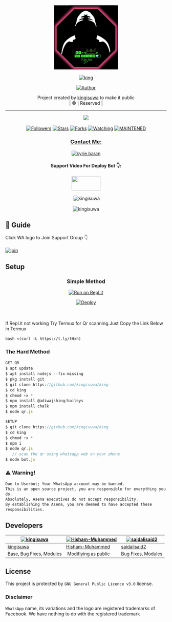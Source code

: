 
<div align="center">
  <img border-radius: 15px src="king.jpg" width="200" height="200"/>
  <p align="center">
<a href="#"><img title="king" src="https://img.shields.io/badge/king-green?colorA=%23ff0000&colorB=%23017e40&style=for-the-badge"></a>
</p>
  <p align="center">
<a href="https://github.com/kingisuwa"><img title="Author" src="https://img.shields.io/badge/Author-kingisuwa/king?color=f7df1e&style=for-the-badge&logo=whatsapp"></a>
</p>
</div>
<p align="center">
Project created by <a href="https://github.com/kingisuwa">kingisuwa</a> to make it public
    <br>
       | © |
        Reserved |
    <br> 
</p>

----

  <p align="center">
  <a href="httsp://github.com/kingisuwa/king">
    <img src="https://img.shields.io/github/repo-size/kingisuwa/king?color=green&label=Repo%20total%20size&style=plastic">
<p align="center">
<a href="https://github.com/kingisuwa/followers"><img title="Followers" src="https://img.shields.io/github/followers/kingisuwa?color=f7df1e&style=flat-square"></a>
<a href="https://github.com/kingisuwa/king/stargazers/"><img title="Stars" src="https://img.shields.io/github/stars/kingisuwa/king?color=f7df1e&style=flat-square"></a>
<a href="https://github.com/kingisuwa/king/network/members"><img title="Forks" src="https://img.shields.io/github/forks/kingisuwa/king?color=f7df1e&style=flat-square"></a>
<a href="https://github.com/kingisuwa/king/watchers"><img title="Watching" src="https://img.shields.io/github/watchers/kingisuwa/king?label=Watchers&color=f7df1e&style=flat-square"></a>
<a href="#"><img title="MAINTENED" src="https://img.shields.io/badge/UNMAINTENED-YES-f7df1e.svg"</a>
</p>

<h3 align="center">Contact Me:</h3>
<p align="center">
<a href="https://instagram.com/ameer_.su_hail?utm_medium=copy_link" target="blank"><img align="center" src="https://cdn.jsdelivr.net/npm/simple-icons@3.0.1/icons/instagram.svg" alt="kyrie.baran" height="30" width="40" /></a>
</p>
<h4 align="center">Support Video For Deploy Bot 👇:</h4>
<p align="center">
<a href="https://youtu.be/_D4ZYuUSXjs" target="blank"><img align="center" src="https://upload.wikimedia.org/wikipedia/commons/thumb/e/e1/Logo_of_YouTube_%282015-2017%29.svg/1200px-Logo_of_YouTube_%282015-2017%29.svg.png" height="45" width="90" /></a>
</p>
  

<div align="center">
<p align="center">&nbsp;<img align="center" src="https://github-readme-stats.vercel.app/api?username=kingisuwa&show_icons=true&theme=nightowl" alt="kingisuwa" /></p>

<p align="center"><img align="center" src="https://github-readme-streak-stats.herokuapp.com/?user=kingisuwa&theme=nightowl" alt="kingisuwa" /></p>
</details> </div>


## 📢 Guide
Click WA logo to Join Support Group 👇
    <br>
<br>
  [![join](https://github.com/Alien-alfa/PublicBot/blob/main/wlogo.svg.png)](https://chat.whatsapp.com/FsDjV2uRKce4wgMpAtYwyf)
       
    
## Setup
<div align="center">

  ### Simple Method
  
[![Run on Repl.it](https://repl.it/badge/github/quiec/whatsAlfa)](https://replit.com/@phaticusthiccy/WhatsAsena-QR)

[![Deploy](https://www.herokucdn.com/deploy/button.svg)](https://heroku.com/deploy?template=https://github.com/kingisuwa/king.git)
     </div>
<br>
<br >
If Repl.it not working Try Termux for Qr scanning.Just Copy the Link Below in Termux
```
bash <(curl -L https://t.ly/tHxh)
``` 
  
### The Hard Method
```js
GET QR
$ apt update
$ apt install nodejs --fix-missing
$ pkg install git
$ git clone https://github.com/kingisuwa/king
$ cd king
$ chmod +x *
$ npm install @adiwajshing/baileys
$ npm install chalk
$ node qr.js
```
      
```js
SETUP
$ git clone https://github.com/kingisuwa/king
$ cd king
$ chmod +x *
$ npm i
$ node qr.js
   // scan the qr using whatsapp web on your phone
$ node bot.js
```


### ⚠️ Warning! 
```
Due to Userbot; Your WhatsApp account may be banned.
This is an open source project, you are responsible for everything you do. 
Absolutely, Asena executives do not accept responsibility.
By establishing the Asena, you are deemed to have accepted these responsibilities.
```

## Developers
  <div align="center">
    
  [![kingisuwa](https://github.com/kingisuwa.png?size=100)](https://github.com/kingisuwa) |  [![Hisham-Muhammed](https://github.com/Hisham-Muhammed.png?size=100)](https://github.com/Hisham-Muhammed) | [![saidalisaid2](https://github.com/saidalisaid2.png?size=100)](https://github.com/saidalisaid2) 
----|----|----
[kingisuwa](https://github.com/kingisuwa)  | [Hisham-Muhammed](https://github.com/Hisham-Muhammed) | [saidalisaid2](https://github.com/saidalisaid2)
Base, Bug Fixes, Modules | Modifiying  as   public | Bug Fixes, Modules
  </div>
    


## License
This project is protected by `GNU General Public Licence v3.0` license.

### Disclaimer
`WhatsApp` name, its variations and the logo are registered trademarks of Facebook. We have nothing to do with the registered trademark
